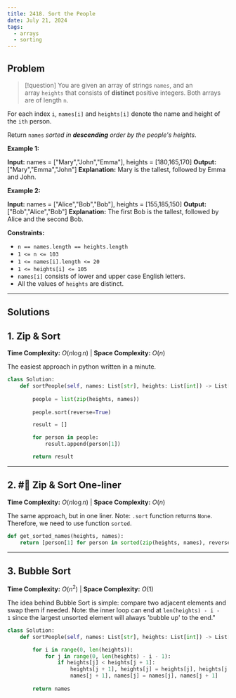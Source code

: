 ```yaml
---
title: 2418. Sort the People
date: July 21, 2024
tags:
  - arrays
  - sorting
---
```

## Problem

> [!question]
> You are given an array of strings `names`, and an array `heights` that consists of **distinct** positive integers. Both arrays are of length `n`.

For each index `i`, `names[i]` and `heights[i]` denote the name and height of the `ith` person.

Return `names` _sorted in **descending** order by the people's heights_.

**Example 1:**

**Input:** names = ["Mary","John","Emma"], heights = [180,165,170]
**Output:** ["Mary","Emma","John"]
**Explanation:** Mary is the tallest, followed by Emma and John.

**Example 2:**

**Input:** names = ["Alice","Bob","Bob"], heights = [155,185,150]
**Output:** ["Bob","Alice","Bob"]
**Explanation:** The first Bob is the tallest, followed by Alice and the second Bob.

**Constraints:**

- `n == names.length == heights.length`
- `1 <= n <= 103`
- `1 <= names[i].length <= 20`
- `1 <= heights[i] <= 105`
- `names[i]` consists of lower and upper case English letters.
- All the values of `heights` are distinct.

---

## Solutions

## 1. Zip & Sort

**Time Complexity:** $O(n \log n)$  |  **Space Complexity:** $O(n)$

The easiest approach in python written in a minute.

```python
class Solution:
    def sortPeople(self, names: List[str], heights: List[int]) -> List[str]:
        
        people = list(zip(heights, names))
        
        people.sort(reverse=True)

        result = []

        for person in people:
            result.append(person[1])

        return result
```

---
##  2. #🍔 Zip & Sort One-liner

**Time Complexity:** $O(n \log n)$  |  **Space Complexity:** $O(n)$

The same approach, but in one liner. Note: `.sort` function returns `None`. Therefore, we need to use function `sorted`.

```python
def get_sorted_names(heights, names):
    return [person[1] for person in sorted(zip(heights, names), reverse=True)]
```

---
## 3. Bubble Sort

**Time Complexity:** $O(n ^ 2)$  |  **Space Complexity:** $O(1)$

The idea behind Bubble Sort is simple: compare two adjacent elements and swap them if needed. Note: the inner loop can end at `len(heights) - i - 1` since the largest unsorted element will always 'bubble up' to the end."

```python
class Solution:
    def sortPeople(self, names: List[str], heights: List[int]) -> List[str]:

        for i in range(0, len(heights)):
            for j in range(0, len(heights) - i - 1):
                if heights[j] < heights[j + 1]:
                    heights[j + 1], heights[j] = heights[j], heights[j + 1]
                    names[j + 1], names[j] = names[j], names[j + 1]
            
        return names

```